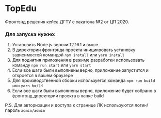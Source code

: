 # TopEdu #

Фронтэнд решения кейса ДГТУ с хакатона №2 от ЦП 2020.

### Для запуска нужно:
1. Установить Node.js версии 12.16.1 и выше
2. В директории фронтэнда проекта инициировать установку зависимостей командой `npm install` или `yarn install`
3. Для поднятия приложения в режиме разработки использовать команду `npm run start` или `yarn start`
4. Если все шаги были выполнены верно, приложение запустится и откроется в вашем браузере
5. Для производственной сборки используется команда `npm run build` или `yarn build`
6. Если все шаги были выполнены верно, приложение будет собрано в фронтэнд директории проекта в папке build 

P.S. Для авторизации и доступа к странице ЛК используются логин/пароль `admin/admin` 